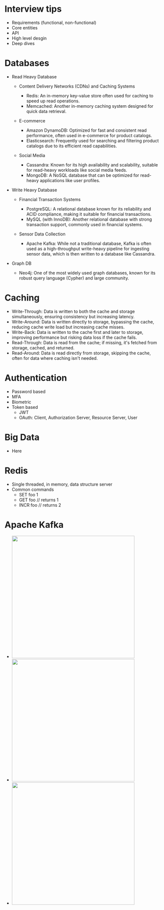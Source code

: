 # Interview tips
- Requirements (functional, non-functional)
- Core entities
- API
- High level desgin
- Deep dives

# Databases
- Read Heavy Database
  - Content Delivery Networks (CDNs) and Caching Systems
    - Redis: An in-memory key-value store often used for caching to speed up read operations.
    - Memcached: Another in-memory caching system designed for quick data retrieval.

  - E-commerce
    - Amazon DynamoDB: Optimized for fast and consistent read performance, often used in e-commerce for product catalogs.
    - Elasticsearch: Frequently used for searching and filtering product catalogs due to its efficient read capabilities.

  - Social Media
    - Cassandra: Known for its high availability and scalability, suitable for read-heavy workloads like social media feeds.
    - MongoDB: A NoSQL database that can be optimized for read-heavy applications like user profiles.

- Write Heavy Database
  - Financial Transaction Systems
    - PostgreSQL: A relational database known for its reliability and ACID compliance, making it suitable for financial transactions.
    - MySQL (with InnoDB): Another relational database with strong transaction support, commonly used in financial systems.

  - Sensor Data Collection
    - Apache Kafka: While not a traditional database, Kafka is often used as a high-throughput write-heavy pipeline for ingesting sensor data, which is then written to a database like Cassandra.

- Graph DB
  - Neo4j: One of the most widely used graph databases, known for its robust query language (Cypher) and large community.

# Caching

- Write-Through: Data is written to both the cache and storage simultaneously, ensuring consistency but increasing latency.
- Write-Around: Data is written directly to storage, bypassing the cache, reducing cache write load but increasing cache misses.
- Write-Back: Data is written to the cache first and later to storage, improving performance but risking data loss if the cache fails.
- Read-Through: Data is read from the cache; if missing, it's fetched from storage, cached, and returned.
- Read-Around: Data is read directly from storage, skipping the cache, often for data where caching isn't needed.

# Authentication

- Password based
- MFA
- Biometric
- Token based
  - JWT
  - OAuth: Client, Authorization Server, Resource Server, User
 
# Big Data

- Here

# Redis
- Single threaded, in memory, data structure server
- Common commands
  - SET foo 1
  - GET foo            // returns 1
  - INCR foo           // returns 2

# Apache Kafka
- <img src="https://github.com/user-attachments/assets/4d51b954-6ef2-4ddf-b4df-1e4959ec74fc" width="400" />
- <img src="https://github.com/user-attachments/assets/34333790-6539-4c05-8aef-8439e0293f44" width="400" />
- <img src="https://github.com/user-attachments/assets/63211778-99a3-4020-8744-3a1bd40a16bf" width="400" />



